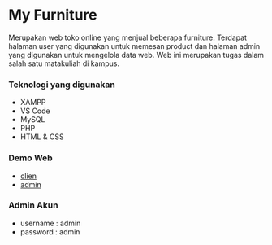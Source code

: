 # My Furniture
Merupakan web toko online yang menjual beberapa furniture. Terdapat halaman user yang digunakan untuk memesan product dan halaman admin yang digunakan untuk mengelola data web. Web ini merupakan tugas dalam salah satu matakuliah di kampus.

### Teknologi yang digunakan
* XAMPP
* VS Code
* MySQL
* PHP
* HTML & CSS

### Demo Web
* [clien](http://myfurniture.arifnurrohman.xyz)
* [admin](http://myfurniture.arifnurrohman.xyz/admin)

### Admin Akun
* username  : admin
* password  : admin
